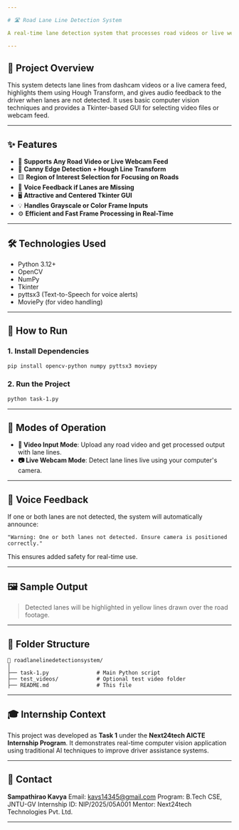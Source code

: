 ```yaml
---

# 🛣️ Road Lane Line Detection System

A real-time lane detection system that processes road videos or live webcam feeds to identify and mark road lanes. Built using OpenCV, NumPy, and Python, this project aims to improve road safety by providing accurate lane detection and real-time voice alerts when lane markers are not visible.

---
```


## 📌 Project Overview

This system detects lane lines from dashcam videos or a live camera feed, highlights them using Hough Transform, and gives audio feedback to the driver when lanes are not detected. It uses basic computer vision techniques and provides a Tkinter-based GUI for selecting video files or webcam feed.

---

## ✨ Features

* 🎥 **Supports Any Road Video or Live Webcam Feed**
* 🧠 **Canny Edge Detection + Hough Line Transform**
* 🟨 **Region of Interest Selection for Focusing on Roads**
* 📢 **Voice Feedback if Lanes are Missing**
* 🖥️ **Attractive and Centered Tkinter GUI**
* 💡 **Handles Grayscale or Color Frame Inputs**
* ⚙️ **Efficient and Fast Frame Processing in Real-Time**

---

## 🛠️ Technologies Used

* Python 3.12+
* OpenCV
* NumPy
* Tkinter
* pyttsx3 (Text-to-Speech for voice alerts)
* MoviePy (for video handling)

---

## 🚀 How to Run

### 1. Install Dependencies

```bash
pip install opencv-python numpy pyttsx3 moviepy
```

### 2. Run the Project

```bash
python task-1.py
```

---

## 🧪 Modes of Operation

* **📁 Video Input Mode**: Upload any road video and get processed output with lane lines.
* **📷 Live Webcam Mode**: Detect lane lines live using your computer's camera.

---

## 📢 Voice Feedback

If one or both lanes are not detected, the system will automatically announce:

```
"Warning: One or both lanes not detected. Ensure camera is positioned correctly."
```

This ensures added safety for real-time use.

---

## 🖼️ Sample Output

> Detected lanes will be highlighted in yellow lines drawn over the road footage.

---

## 📂 Folder Structure

```
📁 roadlanelinedetectionsystem/
│
├── task-1.py               # Main Python script
├── test_videos/            # Optional test video folder
├── README.md               # This file
```

---

## 🎓 Internship Context

This project was developed as **Task 1** under the **Next24tech AICTE Internship Program**. It demonstrates real-time computer vision application using traditional AI techniques to improve driver assistance systems.

---

## 📧 Contact

**Sampathirao Kavya**
Email: [kavs14345@gmail.com](mailto:kavs14345@gmail.com)
Program: B.Tech CSE, JNTU-GV
Internship ID: NIP/2025/05A001
Mentor: Next24tech Technologies Pvt. Ltd.

---
